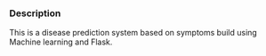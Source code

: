 ### Description
This is a disease prediction system based on symptoms build using Machine learning and Flask.
